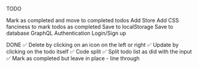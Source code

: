 TODO

Mark as completed and move to completed todos
Add Store
Add CSS fanciness to mark todos as completed
Save to localStorage
Save to database
GraphQL
Authentication Login/Sign up

DONE
✅ Delete by clicking on an icon on the left or right
✅ Update by clicking on the todo itself
✅ Code split
✅ Split todo list as did with the input
✅ Mark as completed but leave in place - line through

